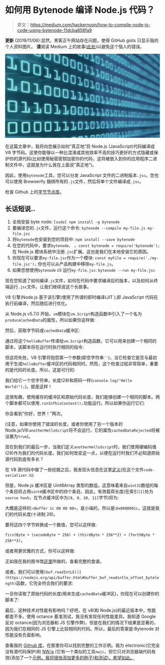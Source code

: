 # 如何用 Bytenode 编译 Node.js 代码？

> 原文：<https://medium.com/hackernoon/how-to-compile-node-js-code-using-bytenode-11dcba856fa9>

**更新** (2019/11/06):显然，黑客正午网站存在问题，使得 GitHub gists 只显示我的个人资料图片。
**请**阅读 Medium 上的故事([此处](/hackernoon/how-to-compile-node-js-code-using-bytenode-11dcba856fa9))以避免这个恼人的错误。

![](img/7b70d6a3d53f26ef48d741964d3f7e1a.png)

在这篇文章中，我将向您展示如何“真正地”将 Node.js (JavaScript)代码编译成 V8 字节码。这使你能够以一种比混淆或其他效率不高的技巧更好的方式隐藏或保护你的源代码(比如使用秘密密钥加密你的代码，这将被嵌入到你的应用程序二进制文件中，这就是为什么我在上面说“真正地”)。

因此，使用`bytenode`工具，您可以分发 JavaScript 文件的二进制版本`.jsc`。您也可以使用 Browserify 捆绑所有的`.js`文件，然后将单个文件编译成`.jsc`。

检查 Github 上的[字节节点库](https://github.com/OsamaAbbas/bytenode)。

## 长话短说..

1.  全局安装 byte node:
    `[sudo] npm install -g bytenode`
2.  要编译您的`.js`文件，运行这个命令:
    `bytenode --compile my-file.js my-file.jsc`
3.  将`bytenode`也安装到您的项目中:
    `npm install --save bytenode`
4.  在您的代码中，要求`bytenode`、
    、`const bytenode = require('bytenode');` 在 Node.js 模块系统中注册`.jsc`扩展。这也是我们在本地安装它的原因。
5.  你现在可以要求`my-file.jsc`作为一个模块:
    `const myFile = require('./my-file.jsc');` 你也可以从产品构建中移除`my-file.js`。
6.  如果您想使用`bytenode` cli 运行`my-file.jsc`:
    `bytenode --run my-file.jsc`

现在您知道了如何编译`.js`文件，如何在代码中要求编译后的版本，以及如何从终端运行`.jsc`文件。让我们继续说这个长故事。

V8 引擎(Node.js 基于该引擎)使用了所谓的即时编译(JIT ),即 JavaScript 代码在执行前编译，然后随后进行优化。

从 Node.js v5.7.0 开始，`vm`模块在`vm.Script`构造函数中引入了一个名为`produceCachedData`的属性，所以如果你这样做:

然后，获取字节码或`cachedData`缓冲区:

通过将这个`helloBuffer`传递给`vm.Script`构造函数，它可以用来创建一个相同的脚本，该脚本将在运行时执行相同的指令:

但这将失败，V8 引擎将抱怨第一个参数(即空字符串`''`)，当它检查它是否与最初用于生成`helloBuffer`缓冲区的代码相同时。然而，这个检查过程非常简单，重要的是代码的长度。所以，这是可行的:

我们给它一个空字符串，长度(28)和原码一样(`console.log("Hello World!");`)。就是这样！

这很有趣，使用缓存的缓冲区和原始代码长度，我们能够创建一个相同的脚本。两个脚本都可以使用`.runInThisContext();`功能运行。所以如果你运行它们:

你会看到“你好，世界！”两次。

(注意，如果你使用了错误的长度，或者你使用了另一个版本的 Node.js/V8:`anotherHelloScript`将不会运行，它的属性`cachedDataRejected`将被设置为`true`)。

现在到我们的最后一步，当我们定义`anotherHelloScript`时，我们使用硬编码值(28)作为我们的代码长度。我们如何改变这一点，以便在运行时我们不必知道原始源代码到底有多长？

在 V8 源代码中做了一些挖掘之后，我发现头信息在这里[定义](https://github.com/v8/v8/blob/9bcb5eb590643db0c1f688fea316c7f1f4786a3c/src/snapshot/code-serializer.h#L103-L113)(在这个文件`code-serializer.h`):

但是，Node.js 缓冲区是 Uint8Array 类型的数组。这意味着来自`uint32`数组的每个条目将占用`uint8`缓冲区中的四个条目。因此，有效载荷长度(在索引`[2]`处为`source hash`，在节点缓冲区中为`[8, 9, 10, 11]`字节)将为:

大概是这样的:`<Buffer 1c 00 00 00>`，是小端的，所以是:`0x0000001c`。这就是我们的代码长度(十进制 28)。

要将这四个字节转换成一个数值，您可以这样做:

`firstByte + (secodeByte * 256) + (thirdByte * 256**2) + (forthByte * 256**3)`，

或者用更优雅的方式，你可以这样做:

正如我在我的图书馆[这里](https://github.com/OsamaAbbas/bytenode/blob/4c3058e12f29ca33449a126c77ceaa57e967d45d/index.js#L29-L30)所做的，查看完整的食谱。

或者，我们可以使用`[buf.readIntLE()](https://nodejs.org/api/buffer.html#buffer_buf_readintle_offset_bytelength)`函数，它完全符合我们的要求:

一旦你读取了原始代码的长度(用来生成`cachedData`缓冲区)，你现在可以创建你的脚本了:

最后，这种技术对性能有影响吗？好吧，在 v8(和 Node.js)的最近版本中，性能都差不多。使用 octance 基准测试，我没有发现任何性能差异。我知道 Google 反对 octance(因为浏览器和 JS 引擎作弊)，但是在我们的情况下结果是显著的，因为我们在相同的 JS 引擎上比较相同的代码。所以，最后的答案是:Bytenode 对性能没有负面影响。

查看我的 [Github 库](https://github.com/OsamaAbbas/bytenode)，在那里你可以找到完整的工作示例。我为 electronic(它完全没有源代码保护)和 [NW.js](https://github.com/OsamaAbbas/bytenode/tree/master/examples/nwjs-hello-world) (它有一个类似的工具`nwjc`，但它只对浏览器端代码有效)添加了一个[示例。我将很快添加更多的例子(和测试)，希望如此。](https://github.com/OsamaAbbas/bytenode/tree/master/examples/electron-hello-world)